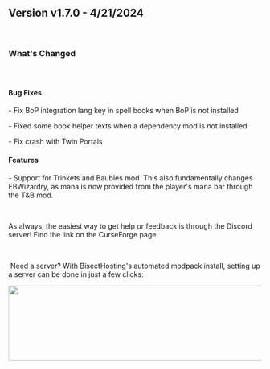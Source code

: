 <h2>Version v1.7.0 - 4/21/2024</h2>
<p>&nbsp;</p>
<h3>What's Changed</h3>
<p><span style="font-size: 1.2rem;">&nbsp;</span></p>
<h4><strong>Bug Fixes</strong></h4>
<p>- Fix BoP integration lang key in spell books when BoP is not installed</p>
<p>- Fixed some book helper texts when a dependency mod is not installed</p>
<p>- Fix crash with Twin Portals</p>

<h4><strong>Features</strong></h4>
<p>- Support for Trinkets and Baubles mod. This also fundamentally changes EBWizardry, as mana is now provided from the player's mana bar through the T&B mod.</p>
<p>&nbsp;</p>
<p>As always, the easiest way to get help or feedback is through the Discord server! Find the link on the CurseForge page.</p>
<p>&nbsp;</p>
<p>&nbsp;Need a server? With BisectHosting's&nbsp;automated modpack install, setting up a server can be done in just a few clicks:</p>
<p><span style="font-size: 24px;"><a href="https://www.curseforge.com/linkout?remoteUrl=https%253a%252f%252fbisecthosting.com%252fWinDanesz"><img src="https://www.bisecthosting.com/partners/custom-banners/a2f8bf1e-2d39-48c4-a80d-02ef73cdd36c.png" width="900" height="150" /></a></span></p>
